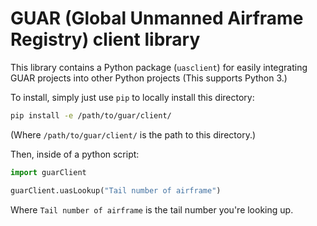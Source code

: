# GUAR (Global Unmanned Airframe Registry) client library

This library contains a Python package (`uasclient`) for easily integrating GUAR projects into other Python projects (This supports Python 3.)

To install, simply just use `pip` to locally install this directory:
```bash
pip install -e /path/to/guar/client/
```
(Where `/path/to/guar/client/` is the path to this directory.)

Then, inside of a python script:
```python
import guarClient

guarClient.uasLookup("Tail number of airframe")
```
Where `Tail number of airframe` is the tail number you're looking up.
